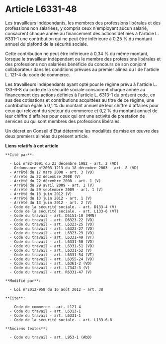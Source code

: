 # Article L6331-48

Les travailleurs indépendants, les membres des professions libérales et des professions non salariées, y compris ceux
n'employant aucun salarié, consacrent chaque année au financement des actions définies à l'article L. 6331-1 une contribution
qui ne peut être inférieure à 0,25 % du montant annuel du plafond de la sécurité sociale. 

Cette contribution ne peut être inférieure à 0,34 % du même montant, lorsque le travailleur indépendant ou le membre des
professions libérales et des professions non salariées bénéficie du concours de son conjoint collaborateur dans les
conditions prévues au premier alinéa du I de l'article L. 121-4 du code de commerce. 

Les travailleurs indépendants ayant opté pour le régime prévu à l'article L. 133-6-8 du code de la sécurité sociale
consacrent chaque année au financement des actions définies à l'article L. 6313-1 du présent code, en sus des cotisations et
contributions acquittées au titre de ce régime, une contribution égale à 0,1 % du montant annuel de leur chiffre d'affaires
pour ceux qui relèvent du secteur du commerce et 0,2 % du montant annuel de leur chiffre d'affaires pour ceux qui ont une
activité de prestation de services ou qui sont membres des professions libérales.

Un décret en Conseil d'Etat détermine les modalités de mise en œuvre des deux premiers alinéas du présent article.

**Liens relatifs à cet article**

	**Cité par**:

	  - Loi n°82-1091 du 23 décembre 1982 - art. 2 (VD)
	  - Ordonnance n°2003-1213 du 18 décembre 2003 - art. 8 (VD)
	  - Arrêté du 17 mars 2008 - art. 3 (VD)
	  - Arrêté du 22 décembre 2008 (V)
	  - Arrêté du 22 décembre 2008 - art. 1 (V)
	  - Arrêté du 29 avril 2009 - art. 1 (V)
	  - Arrêté du 29 septembre 2009 - art. 1 (V)
	  - Arrêté du 13 juin 2012 (V)
	  - Arrêté du 13 juin 2012 - art. 1 (V)
	  - Arrêté du 13 juin 2012 - art. 2 (V)
	  - Code de la sécurité sociale. - art. D133-4 (V)
	  - Code de la sécurité sociale. - art. L133-6 (VT)
	  - Code du travail - art. D5151-10 (MMN)
	  - Code du travail - art. D6323-22 (VD)
	  - Code du travail - art. L6323-25 (VD)
	  - Code du travail - art. L6323-27 (VD)
	  - Code du travail - art. L6323-29 (VD)
	  - Code du travail - art. L6331-49 (VT)
	  - Code du travail - art. L6331-50 (VD)
	  - Code du travail - art. L6331-51 (VD)
	  - Code du travail - art. L6331-52 (V)
	  - Code du travail - art. L6331-54 (VT)
	  - Code du travail - art. L6355-24 (VD)
	  - Code du travail - art. L6361-2 (VD)
	  - Code du travail - art. L7342-3 (V)
	  - Code du travail - art. R6331-47 (V)

	**Modifié par**:

	  - Loi n°2012-958 du 16 août 2012 - art. 38

	**Cite**:

	  - Code de commerce - art. L121-4
	  - Code du travail - art. L6313-1
	  - Code du travail - art. L6331-1
	  - Code de la sécurité sociale. - art. L133-6-8

	**Anciens textes**:

	  - Code du travail - art. L953-1 (AbD)
